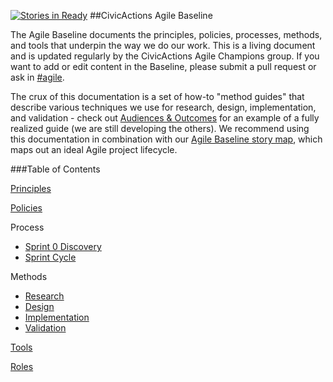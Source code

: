 [![Stories in Ready](https://badge.waffle.io/CivicActions/agile-baseline.png?label=ready&title=Ready)](https://waffle.io/CivicActions/agile-baseline)
##CivicActions Agile Baseline

The Agile Baseline documents the principles, policies, processes, methods, and tools that underpin the way we do our work. This is a living document and is updated regularly by the CivicActions Agile Champions group. If you want to add or edit content in the Baseline, please submit a pull request or ask in [#agile](https://civicactions.slack.com/messages/agile/).

The crux of this documentation is a set of how-to "method guides" that describe various techniques we use for research, design, implementation, and validation - check out [Audiences & Outcomes](/04-methods/1-research/audiences-and-outcomes-guide.md) for an example of a fully realized guide (we are still developing the others). We recommend using this documentation in combination with our [Agile Baseline story map](https://civicactions.storiesonboard.com/m/agile-baseline-story-map), which maps out an ideal Agile project lifecycle.

###Table of Contents

[Principles](01-principles/principles.md)

[Policies](02-policies/policies.md)

Process
- [Sprint 0 Discovery](03-process/sprint-0-discovery.md)
- [Sprint Cycle](03-process/sprint-cycle.md)

Methods
- [Research](04-methods/1-research.md)
- [Design](04-methods/2-design.md)
- [Implementation](04-methods/3-implementation.md)
- [Validation](04-methods/4-validation.md)

[Tools](05-tools/tools.md)

[Roles](06-roles/roles.md)
